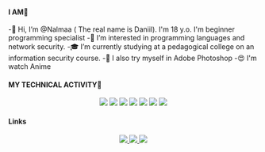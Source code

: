 #### I AM🌵
-👋 Hi, I’m @Nalmaa ( The real name is Daniil). I'm 18 y.o. I'm beginner programming specialist
-👀 I’m interested in programming languages and network security.
-🎓 I’m currently studying at a pedagogical college on an information security course.
-🌱 I also try myself in Adobe Photoshop
-😍 I'm watch Anime

#### MY TECHNICAL ACTIVITY👾
<p align='center'>
   <img src="https://img.shields.io/badge/C%23-239120?style=for-the-badge&logo=c-sharp&logoColor=white"/>
<img src="https://img.shields.io/badge/MySQL-005C84?style=for-the-badge&logo=mysql&logoColor=white"/>
<img src="https://img.shields.io/badge/Microsoft_Excel-217346?style=for-the-badge&logo=microsoft-excel&logoColor=white"/>
<img src="https://img.shields.io/badge/Microsoft_PowerPoint-B7472A?style=for-the-badge&logo=microsoft-powerpoint&logoColor=white"/>
<img src="https://img.shields.io/badge/Microsoft_Access-A4373A?style=for-the-badge&logo=microsoft-access&logoColor=white"/>
<img src="https://img.shields.io/badge/Microsoft_Office-D83B01?style=for-the-badge&logo=microsoft-office&logoColor=white"/>
<img src="https://img.shields.io/badge/Adobe-Photoshop-31A8FF?style=for-the-badge&logo=Adobe-Photoshop&labelColor=0a446b&logoWidth=15"/>

#### Links
<p align='center'>
   <a href="https://vk.com/tay0ta/">
       <img src="https://img.shields.io/badge/вконтакте-%232E87FB.svg?&style=for-the-badge&logo=vk&logoColor=white"/>                 
 <a href="https://instagram.com/video.narkotiki/">
       <img src="https://img.shields.io/badge/Instagram-E4405F?style=for-the-badge&logo=instagram&logoColor=white"/>             
 <a href="https://t-do.ru/tay0ta/">
       <img src="https://img.shields.io/badge/Telegram-2CA5E0?style=for-the-badge&logo=telegram&logoColor=white"/>
    
    
    







<!---
Nalmaa/Nalmaa is a ✨ special ✨ repository because its `README.md` (this file) appears on your GitHub profile.
You can click the Preview link to take a look at your changes.
--->
